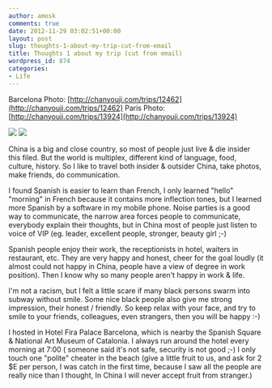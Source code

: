 ```yaml
---
author: amosk
comments: true
date: 2012-11-29 03:02:51+00:00
layout: post
slug: thoughts-1-about-my-trip-cut-from-email
title: Thoughts 1 about my trip (cut from email)
wordpress_id: 874
categories:
- Life
---
```


Barcelona Photo: [http://chanyouji.com/trips/12462](http://chanyouji.com/trips/12462)
Paris Photo: [http://chanyouji.com/trips/13924](http://chanyouji.com/trips/13924)

![](http://cyj.qiniudn.com/12462/1352502317062p17bjmb073oodcs81roknop1q2be.jpg-display_gg)
![](http://cyj.qiniudn.com/13924/1352874741395p17bupjrn79rs8lakremcmooqu.jpg-display_gg)

China is a big and close country, so most of people just live & die insider this filed. But the world is multiplex, different kind of language, food, culture, history.
So I like to travel both insider & outsider China, take photos, make friends, do communication.

I found Spanish is easier to learn than French, I only learned "hello" "morning" in French because it contains more inflection tones, but I learned more Spanish by a software in my mobile phone. Noise parties is a good way to communicate, the narrow area forces people to communicate, everybody explain their thoughts, but in China most of people just listen to voice of VIP (eg. leader, excellent people, stronger, beauty girl ;-)

Spanish people enjoy their work, the receptionists in hotel, waiters in restaurant, etc. They are very happy and honest, cheer for the goal loudly (it almost could not happy in China, people have a view of degree in work position). Then I know why so many people aren't happy in work & life.

I'm not a racism, but I felt a little scare if many black persons swarm into subway without smile. Some nice black people also give me strong impression, their honest / friendly. So keep relax with your face, and try to smile to your friends, colleagues, even strangers, then you will be happy :-)

I hosted in Hotel Fira Palace Barcelona, which is nearby the Spanish Square & National Art Museum of Catalonia. I always run around the hotel every morning at 7:00 ( someone said it's not safe, security is not good ;-) I only touch one "polite" cheater in the beach (give a little fruit to us, and ask for 2 $E per person, I was catch in the first time, because I saw all the people are really nice than I thought, In China I will never accept fruit from stranger.)
